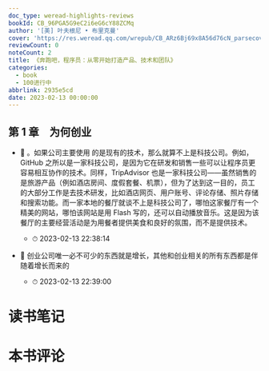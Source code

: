 ```yaml
---
doc_type: weread-highlights-reviews
bookId: CB_96PGA5G9eC2i6eG6cY88ZCMq
author: '[美] 叶夫根尼 • 布里克曼'
cover: 'https://res.weread.qq.com/wrepub/CB_ARz6Bj69x8A56d76cN_parsecover'
reviewCount: 0
noteCount: 2
title: 《奔跑吧，程序员：从零开始打造产品、技术和团队》
categories:
  - book
  - 100进行中
abbrlink: 2935e5cd
date: 2023-02-13 00:00:00
---
```



## 第 1 章　为何创业


- 📌 。如果公司主要使用 的是现有的技术，那么就算不上是科技公司。例如，GitHub 之所以是一家科技公司，是因为它在研发和销售一些可以让程序员更容易相互协作的技术。同样，TripAdvisor 也是一家科技公司——虽然销售的是旅游产品（例如酒店房间、度假套餐、机票），但为了达到这一目的，员工的大部分工作是去技术研发，比如酒店网页、用户账号、评论存储、照片存储和搜索功能。而一家本地的餐厅就谈不上是科技公司了，哪怕这家餐厅有一个精美的网站，哪怕该网站是用 Flash 写的，还可以自动播放音乐。这是因为该餐厅的主要经营活动是为用餐者提供美食和良好的氛围，而不是提供技术。 
    - ⏱ 2023-02-13 22:38:14 

- 📌 创业公司唯一必不可少的东西就是增长，其他和创业相关的所有东西都是伴随着增长而来的 
    - ⏱ 2023-02-13 22:39:00 

# 读书笔记


# 本书评论
